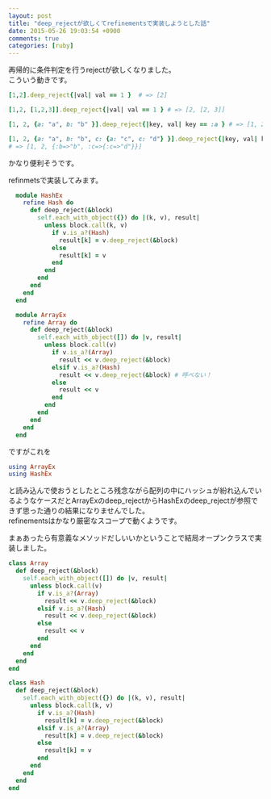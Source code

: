 ```yaml
---
layout: post
title: "deep_rejectが欲しくてrefinementsで実装しようとした話"
date: 2015-05-26 19:03:54 +0900
comments: true
categories: [ruby]
---
```

  
再帰的に条件判定を行うrejectが欲しくなりました。  
こういう動きです。  
  
```ruby
[1,2].deep_reject{|val| val == 1 }  # => [2]

[1,2, [1,2,3]].deep_reject{|val| val == 1 } # => [2, [2, 3]]

[1, 2, {a: "a", b: "b" }].deep_reject{|key, val| key == :a } # => [1, 2, {:b=>"b"}]

[1, 2, {a: "a", b: "b", c: {a: "c", c: "d"} }].deep_reject{|key, val| key == :a } 
# => [1, 2, {:b=>"b", :c=>{:c=>"d"}}]
```
  
かなり便利そうです。  
  
<!-- more -->
refinmetsで実装してみます。  
  
```ruby
  module HashEx
    refine Hash do
      def deep_reject(&block)
        self.each_with_object({}) do |(k, v), result|
          unless block.call(k, v)
            if v.is_a?(Hash)
              result[k] = v.deep_reject(&block)
            else
              result[k] = v
            end
          end
        end
      end
    end
  end

  module ArrayEx
    refine Array do
      def deep_reject(&block)
        self.each_with_object([]) do |v, result|
          unless block.call(v)
            if v.is_a?(Array)
              result << v.deep_reject(&block)
            elsif v.is_a?(Hash)
              result << v.deep_reject(&block) # 呼べない！
            else
              result << v
            end
          end
        end
      end
    end
  end
```
  
ですがこれを
```ruby
using ArrayEx
using HashEx
```
  
と読み込んで使おうとしたところ残念ながら配列の中にハッシュが紛れ込んでいるようなケースだとArrayExのdeep_rejectからHashExのdeep_rejectが参照できず思った通りの結果になりませんでした。  
refinementsはかなり厳密なスコープで動くようです。  
  
まぁあったら有意義なメソッドだしいいかということで結局オープンクラスで実装しました。  
  
```ruby
class Array
  def deep_reject(&block)
    self.each_with_object([]) do |v, result|
      unless block.call(v)
        if v.is_a?(Array)
          result << v.deep_reject(&block)
        elsif v.is_a?(Hash)
          result << v.deep_reject(&block)
        else
          result << v
        end
      end
    end
  end
end

class Hash
  def deep_reject(&block)
    self.each_with_object({}) do |(k, v), result|
      unless block.call(k, v)
        if v.is_a?(Hash)
          result[k] = v.deep_reject(&block)
        elsif v.is_a?(Array)
          result[k] = v.deep_reject(&block)
        else
          result[k] = v
        end
      end
    end
  end
end

```


